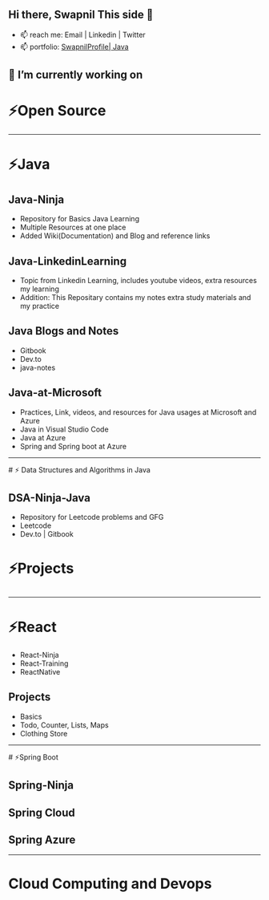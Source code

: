 ## Hi there, Swapnil This side 👋
- 📫 reach me: Email | Linkedin | Twitter
- 📫 portfolio: [SwapnilProfile| Java](https://bit.ly/swapnilProfile)  

## 🔭 I’m currently working on 
# ⚡Open Source

<hr/>

# ⚡Java 

## Java-Ninja 
- Repository for Basics Java Learning 
- Multiple Resources at one place
- Added Wiki(Documentation) and Blog and reference links

## Java-LinkedinLearning
- Topic from Linkedin Learning, includes youtube videos, extra resources my learning
- Addition: This Repositary contains my notes extra study materials and my practice

## Java Blogs and Notes 
- Gitbook 
- Dev.to
- java-notes

## Java-at-Microsoft
- Practices, Link, videos, and resources for Java usages at Microsoft and Azure
- Java in Visual Studio Code 
- Java at Azure 
- Spring and Spring boot at Azure

<hr/>
# ⚡ Data Structures and Algorithms in Java

## DSA-Ninja-Java
- Repository for Leetcode problems and GFG
- Leetcode
- Dev.to | Gitbook

# ⚡Projects
##
<hr/>

# ⚡React
- React-Ninja 
- React-Training 
- ReactNative 
## Projects 
  - Basics 
  - Todo, Counter, Lists, Maps
  - Clothing Store 

<hr/>
# ⚡Spring Boot

## Spring-Ninja 
## Spring Cloud 
## Spring Azure
<hr/>

# Cloud Computing and Devops

<!--
**swapnilxi/swapnilxi** is a ✨ _special_ ✨ repository because its `README.md` (this file) appears on your GitHub profile.

Here are some ideas to get you started:


- 🌱 I’m currently learning ...
- 👯 I’m looking to collaborate on ...
- 🤔 I’m looking for help with ...
- 💬 Ask me about ...
- 📫 How to reach me: ...
- 😄 Pronouns: ...
- ⚡ Fun fact: ...
-->
